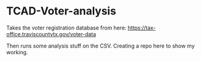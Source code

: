 # TCAD-Voter-analysis
Takes the voter registration database from here: https://tax-office.traviscountytx.gov/voter-data

Then runs some analysis stuff on the CSV. Creating a repo here to show my working. 